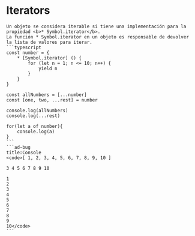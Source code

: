 <i class="time"></i>
<div class="head"><h1>Iterators</h1></div>

````ad-abstract
Un objeto se considera iterable si tiene una implementación para la propiedad <b>* Symbol.iterator</b>.
La función * Symbol.iterator en un objeto es responsable de devolver la lista de valores para iterar.
```typescript
const number = {
	* [Symbol.iterator] () {
		for (let n = 1; n <= 10; n++) {
			yield n
		}
	}
}
  
const allNumbers = [...number]
const [one, two, ...rest] = number

console.log(allNumbers)
console.log(...rest)

for(let a of number){
	console.log(a)
}
```
```ad-bug
title:Console
<code>[ 1, 2, 3, 4, 5, 6, 7, 8, 9, 10 ] 

3 4 5 6 7 8 9 10

1
2
3
4
5
6
7
8
9
10</code>
```
````
